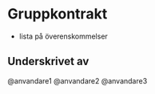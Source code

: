 # Gruppkontrakt
- lista på överenskommelser

## Underskrivet av
@anvandare1
@anvandare2
@anvandare3

